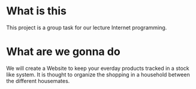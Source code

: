 # What is this
This project is a group task for our lecture Internet programming. 

# What are we gonna do
We will create a Website to keep your everday products tracked in a stock like system. 
It is thought to organize the shopping in a household between the different housemates.
